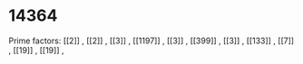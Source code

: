 # 14364

Prime factors: [[2]] , [[2]] , [[3]] , [[1197]] , [[3]] , [[399]] , [[3]] , [[133]] , [[7]] , [[19]] , [[19]] , 